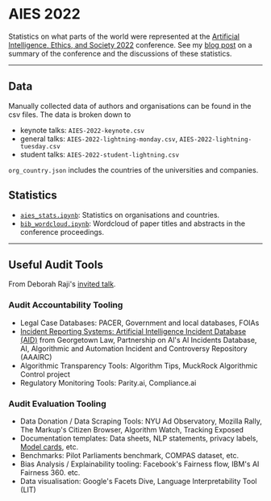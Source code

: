 # AIES 2022

Statistics on what parts of the world were represented at the [Artificial Intelligence, Ethics, and Society 2022](https://www.aies-conference.com/2022/) conference.
See my [blog post]() on a summary of the conference and the discussions of these statistics.

---
## Data

Manually collected data of authors and organisations can be found in the csv files. The data is broken down to 
- keynote talks: `AIES-2022-keynote.csv`
- general talks: `AIES-2022-lightning-monday.csv`, `AIES-2022-lightning-tuesday.csv`
- student talks: `AIES-2022-student-lightning.csv`

`org_country.json` includes the countries of the universities and companies.

## Statistics

- [`aies_stats.ipynb`](https://github.com/anitavero/aies2022/blob/main/aies_stats.ipynb): Statistics on organisations and countries.
- [`bib_wordcloud.ipynb`](https://github.com/anitavero/aies2022/blob/main/bib_wordcloud.ipynb): Wordcloud of paper titles and abstracts in the conference proceedings.

---

## Useful Audit Tools
From Deborah Raji's [invited talk](https://dl.acm.org/doi/10.1145/3514094.3539566).

### Audit Accountability Tooling
- Legal Case Databases: PACER, Government and local databases, FOIAs
- [Incident Reporting Systems: Artificial Intelligence Incident Database (AID)](https://ojs.aaai.org/index.php/AAAI/article/view/17817) from Georgetown Law, Partnership on Al's Al Incidents Database, AI, Algorithmic and Automation Incident and Controversy Repository (AAAIRC)
- Algorithmic Transparency Tools: Algorithm Tips, MuckRock Algorithmic Control project
- Regulatory Monitoring Tools: Parity.ai, Compliance.ai

### Audit Evaluation Tooling
- Data Donation / Data Scraping Tools: NYU Ad Observatory, Mozilla Rally, The Markup's Citizen Browser, Algorithm Watch, Tracking Exposed
- Documentation templates: Data sheets, NLP statements, privacy labels, [Model cards](Model), etc.
- Benchmarks: Pilot Parliaments benchmark, COMPAS dataset, etc.
- Bias Analysis / Explainability tooling: Facebook's Fairness flow, IBM's AI Fairness 360. etc.
- Data visualisation: Google's Facets Dive, Language Interpretability Tool (LIT)